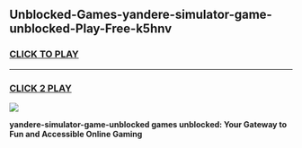 
## Unblocked-Games-yandere-simulator-game-unblocked-Play-Free-k5hnv
<h3>
<a href="https://premium76.site?title=yandere-simulator-game-unblocked&ref=18A1">CLICK TO PLAY</a></h3>
<hr>

<h3>
<a href="https://premium76.site?title=yandere-simulator-game-unblocked&ref=18A1">CLICK 2 PLAY</a>
  
</h3>

<a href="https://premium76.site?title=yandere-simulator-game-unblocked&ref=18A1"><img src="https://clearcache.store/games.png"></a>


**yandere-simulator-game-unblocked games unblocked: Your Gateway to Fun and Accessible Online Gaming**
